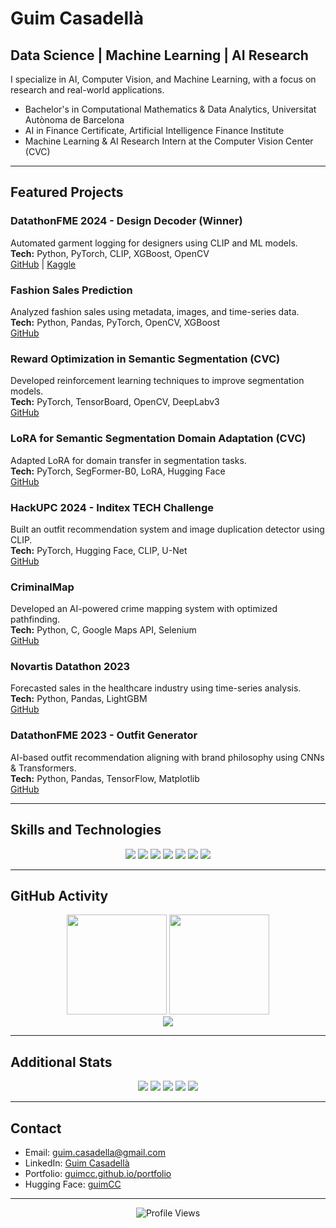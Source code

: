 # Guim Casadellà

## Data Science | Machine Learning | AI Research  
I specialize in AI, Computer Vision, and Machine Learning, with a focus on research and real-world applications.

- Bachelor's in Computational Mathematics & Data Analytics, Universitat Autònoma de Barcelona  
- AI in Finance Certificate, Artificial Intelligence Finance Institute  
- Machine Learning & AI Research Intern at the Computer Vision Center (CVC)  

---

## Featured Projects

### DatathonFME 2024 - Design Decoder (Winner)
Automated garment logging for designers using CLIP and ML models.  
**Tech:** Python, PyTorch, CLIP, XGBoost, OpenCV  
[GitHub](https://github.com/guimCC/DesignDecoder) | [Kaggle](https://www.kaggle.com/competitions/datathon-fme-mango/overview)  

### Fashion Sales Prediction  
Analyzed fashion sales using metadata, images, and time-series data.  
**Tech:** Python, Pandas, PyTorch, OpenCV, XGBoost  
[GitHub](#)  

### Reward Optimization in Semantic Segmentation (CVC)  
Developed reinforcement learning techniques to improve segmentation models.  
**Tech:** PyTorch, TensorBoard, OpenCV, DeepLabv3  
[GitHub](#)  

### LoRA for Semantic Segmentation Domain Adaptation (CVC)  
Adapted LoRA for domain transfer in segmentation tasks.  
**Tech:** PyTorch, SegFormer-B0, LoRA, Hugging Face  
[GitHub](#)  

### HackUPC 2024 - Inditex TECH Challenge  
Built an outfit recommendation system and image duplication detector using CLIP.  
**Tech:** PyTorch, Hugging Face, CLIP, U-Net  
[GitHub](#)  

### CriminalMap  
Developed an AI-powered crime mapping system with optimized pathfinding.  
**Tech:** Python, C, Google Maps API, Selenium  
[GitHub](https://github.com/guimCC/CriminalMap)  

### Novartis Datathon 2023  
Forecasted sales in the healthcare industry using time-series analysis.  
**Tech:** Python, Pandas, LightGBM  
[GitHub](#)  

### DatathonFME 2023 - Outfit Generator  
AI-based outfit recommendation aligning with brand philosophy using CNNs & Transformers.  
**Tech:** Python, Pandas, TensorFlow, Matplotlib  
[GitHub](#)  

---

## Skills and Technologies  
<p align="center">
  <img src="https://img.shields.io/badge/Python-3776AB?style=for-the-badge&logo=python&logoColor=white">
  <img src="https://img.shields.io/badge/PyTorch-EE4C2C?style=for-the-badge&logo=pytorch&logoColor=white">
  <img src="https://img.shields.io/badge/TensorFlow-FF6F00?style=for-the-badge&logo=tensorflow&logoColor=white">
  <img src="https://img.shields.io/badge/OpenCV-5C3EE8?style=for-the-badge&logo=opencv&logoColor=white">
  <img src="https://img.shields.io/badge/XGBoost-FF6600?style=for-the-badge&logo=xgboost&logoColor=white">
  <img src="https://img.shields.io/badge/SQL-4479A1?style=for-the-badge&logo=mysql&logoColor=white">
  <img src="https://img.shields.io/badge/GitHub-181717?style=for-the-badge&logo=github&logoColor=white">
</p>

---

## GitHub Activity  
<p align="center">
  <img src="https://github-readme-stats.vercel.app/api?username=guimCC&show_icons=true&hide_border=true&theme=graywhite" height="160">
  <img src="https://github-readme-streak-stats.herokuapp.com/?user=guimCC&hide_border=true&theme=graywhite" height="160">
  <br>
  <img src="https://github-readme-activity-graph.vercel.app/graph?username=guimCC&theme=react-dark">
</p>

---

## Additional Stats  
<p align="center">
  <img src="https://github-profile-summary-cards.vercel.app/api/cards/profile-details?username=guimCC&theme=github">
  <img src="https://github-profile-summary-cards.vercel.app/api/cards/repos-per-language?username=guimCC&theme=github">
  <img src="https://github-profile-summary-cards.vercel.app/api/cards/most-commit-language?username=guimCC&theme=github">
  <img src="https://github-profile-summary-cards.vercel.app/api/cards/stats?username=guimCC&theme=github">
  <img src="https://github-profile-summary-cards.vercel.app/api/cards/productive-time?username=guimCC&theme=github&utcOffset=1">
</p>

---

## Contact  
- Email: [guim.casadella@gmail.com](mailto:guim.casadella@gmail.com)  
- LinkedIn: [Guim Casadellà](https://www.linkedin.com/in/guim-casadellà-cors-857017253/)  
- Portfolio: [guimcc.github.io/portfolio](https://guimcc.github.io/portfolio/)  
- Hugging Face: [guimCC](https://huggingface.co/guimCC)  

---

<p align="center">
  <img src="https://komarev.com/ghpvc/?username=guimCC&label=Profile%20Views&color=blue&style=flat-square" alt="Profile Views">
</p>
